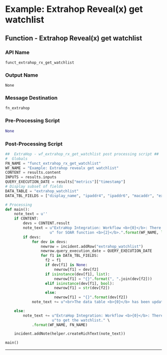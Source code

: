 <!--
    DO NOT MANUALLY EDIT THIS FILE
    THIS FILE IS AUTOMATICALLY GENERATED WITH resilient-sdk codegen
-->

# Example: Extrahop Reveal(x) get watchlist

## Function - Extrahop Reveal(x) get watchlist

### API Name
`funct_extrahop_rx_get_watchlist`

### Output Name
`None`

### Message Destination
`fn_extrahop`

### Pre-Processing Script
```python
None
```

### Post-Processing Script
```python
##  ExtraHop - wf_extrahop_rx_get_watchlist post processing script ##
#  Globals
FN_NAME = "funct_extrahop_rx_get_watchlist"
WF_NAME = "Example: Extrahop revealx get watchlist"
CONTENT = results.content
INPUTS = results.inputs
QUERY_EXECUTION_DATE = results["metrics"]["timestamp"]
# Display subset of fields
DATA_TABLE = "extrahop_watchlist"
DATA_TBL_FIELDS = ["display_name", "ipaddr4", "ipaddr6", "macaddr", "extrahop_id"]

# Processing
def main():
    note_text = u''
    if CONTENT:
        devs = CONTENT.result
        note_text = u"ExtraHop Integration: Workflow <b>{0}</b>: There were <b>{1}</b> devices returned in the Watchlist" \
                    u" for SOAR function <b>{2}</b>.".format(WF_NAME, len(devs), FN_NAME)
        if devs:
            for dev in devs:
                newrow = incident.addRow("extrahop_watchlist")
                newrow.query_execution_date = QUERY_EXECUTION_DATE
                for f1 in DATA_TBL_FIELDS:
                  f2 = f1
                  if dev[f1] is None:
                      newrow[f1] = dev[f2]
                  if isinstance(dev[f1], list):
                      newrow[f1] = "{}".format(", ".join(dev[f2]))
                  elif isinstance(dev[f1], bool):
                      newrow[f1] = str(dev[f2])
                  else:
                      newrow[f1] = "{}".format(dev[f2])
            note_text += u"<br>The data table <b>{0}</b> has been updated".format("Extrahop Detections")

    else:
        note_text += u"ExtraHop Integration: Workflow <b>{0}</b>: There was <b>no</b> result returned while attempting " \
                     u"to get the watchlist." \
            .format(WF_NAME, FN_NAME)

    incident.addNote(helper.createRichText(note_text))

main()

```

---

